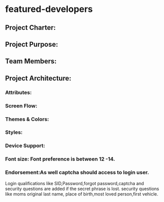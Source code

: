 # featured-developers
## Project Charter:
## Project Purpose:
## Team Members:
## Project Architecture:
### Attributes:
### Screen Flow:
### Themes & Colors:
### Styles:
### Device Support:
### Font size: Font preference  is between 12 -14.
### Endorsement:As well captcha should access to login user.
Login qualifications like SID,Password,forgot password,captcha and security questions are added if the secret phrase is lost.
security questions like moms original last name, place of birth,most loved person,first vehicle.

